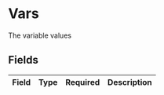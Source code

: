 # Vars

The variable values


## Fields

| Field       | Type        | Required    | Description |
| ----------- | ----------- | ----------- | ----------- |